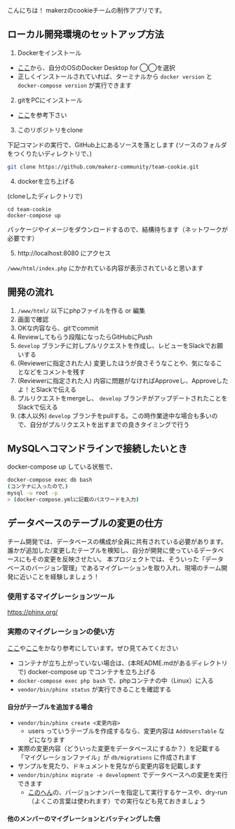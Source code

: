 こんにちは！
makerzのcookieチームの制作アプリです。

## ローカル開発環境のセットアップ方法

1. Dockerをインストール

  - [ここ](https://docs.docker.com/get-docker/)から、自分のOSのDocker Desktop for ◯◯を選択
  - 正しくインストールされていれば、ターミナルから `docker version` と `docker-compose version` が実行できます

2. gitをPCにインストール

  - [ここ](https://git-scm.com/book/ja/v2/%E4%BD%BF%E3%81%84%E5%A7%8B%E3%82%81%E3%82%8B-Git%E3%81%AE%E3%82%A4%E3%83%B3%E3%82%B9%E3%83%88%E3%83%BC%E3%83%AB)を参考下さい

3. このリポジトリをclone

  下記コマンドの実行で、GitHub上にあるソースを落とします
  (ソースのフォルダをつくりたいディレクトリで、)
  ```bash
  git clone https://github.com/makerz-community/team-cookie.git
  ```

4. dockerを立ち上げる

  (cloneしたディレクトリで)
  ```
  cd team-cookie
  docker-compose up
  ```
  パッケージやイメージをダウンロードするので、結構待ちます（ネットワークが必要です）

5. http://localhost:8080 にアクセス

`/www/html/index.php` にかかれている内容が表示されていると思います


## 開発の流れ

1. `/www/html/` 以下にphpファイルを作る or 編集
2. 画面で確認
3. OKな内容なら、gitでcommit
4. Reviewしてもらう段階になったらGitHubにPush
5. `develop` ブランチに対しプルリクエストを作成し、レビューをSlackでお願いする
6. (Reviewerに指定された人) 変更したほうが良さそうなことや、気になることなどをコメントを残す
7. (Reviewerに指定された人) 内容に問題がなければApproveし、Approveしたよ！とSlackで伝える
8. プルリクエストをmergeし、 `develop` ブランチがアップデートされたことをSlackで伝える
9. (本人以外) `develop` ブランチをpullする。この時作業途中な場合も多いので、自分がプルリクエストを出すまでの良きタイミングで行う

## MySQLへコマンドラインで接続したいとき

docker-compose up している状態で、
```bash
docker-compose exec db bash
(コンテナに入ったので、)
mysql -u root -p
> (docker-compose.ymlに記載のパスワードを入力)
```

## データベースのテーブルの変更の仕方

チーム開発では、データベースの構成が全員に共有されている必要があります。
誰かが追加した/変更したテーブルを検知し、自分が開発に使っているデータベースにもその変更を反映させたい。
本プロジェクトでは、そういった「データベースのバージョン管理」であるマイグレーションを取り入れ、現場のチーム開発に近いことを経験しましょう！

### 使用するマイグレーションツール

https://phinx.org/

### 実際のマイグレーションの使い方

[ここ](https://qiita.com/hypermkt/items/b915b8a9fbda2f0c612e)や[ここ](https://qiita.com/macchaka/items/3decc5f48a15f00e188c)をかなり参考にしています。ぜひ見てみてください

- コンテナが立ち上がっていない場合は、(本README.mdがあるディレクトリで) docker-compose up でコンテナを立ち上げる
- `docker-compose exec php bash` で、phpコンテナの中（Linux）に入る
- `vendor/bin/phinx status` が実行できることを確認する

#### 自分がテーブルを追加する場合

- `vendor/bin/phinx create <変更内容>`
  - users っていうテーブルを作成するなら、変更内容は `AddUsersTable` などになります
- 実際の変更内容（どういった変更をデータベースにするか？）を記載する「マイグレーションファイル」が `db/migrations` に作成されます
- サンプルを見たり、ドキュメントを見ながら変更内容を記載します
- `vendor/bin/phinx migrate -e development` でデータベースへの変更を実行できます
  - [このへん](https://qiita.com/hypermkt/items/b915b8a9fbda2f0c612e#%E3%83%90%E3%83%BC%E3%82%B8%E3%83%A7%E3%83%B3%E3%83%8A%E3%83%B3%E3%83%90%E3%83%BC%E3%82%92%E6%8C%87%E5%AE%9A%E3%81%97%E3%81%A6%E5%AE%9F%E8%A1%8C)の、バージョンナンバーを指定して実行するケースや、dry-run（よくこの言葉は使われます）での実行なども見ておきましょう


#### 他のメンバーのマイグレーションとバッティングした倍